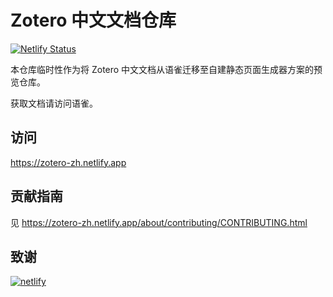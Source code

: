 # Zotero 中文文档仓库

[![Netlify Status](https://api.netlify.com/api/v1/badges/aaa3fdac-5809-409e-b99d-012a232fed18/deploy-status)](https://app.netlify.com/sites/zotero-zh/deploys)

本仓库临时性作为将 Zotero 中文文档从语雀迁移至自建静态页面生成器方案的预览仓库。

获取文档请访问语雀。

## 访问

<https://zotero-zh.netlify.app>

## 贡献指南

见 <https://zotero-zh.netlify.app/about/contributing/CONTRIBUTING.html>

## 致谢

[![netlify](https://www.netlify.com/v3/img/components/netlify-color-bg.svg)](https://www.netlify.com)
